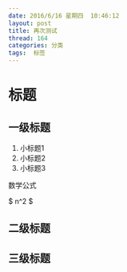 ```yaml
---
date: 2016/6/16 星期四  10:46:12
layout: post
title: 再次测试
thread: 164
categories: 分类
tags:  标签
---
```



标题
======

一级标题
------

1. 小标题1
2. 小标题2
3. 小标题3

数学公式

$ n^2 $

二级标题
------

三级标题
------